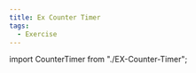 ```yaml
---
title: Ex Counter Timer
tags:
  - Exercise
---
```


import CounterTimer from "./EX-Counter-Timer";

<CounterTimer />
